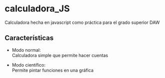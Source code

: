 # calculadora_JS

Calculadora hecha en javascript como práctica para el grado superior DAW

## Características

- Modo normal:  
Calculadora simple que permite hacer cuentas

- Modo científico:  
Permite pintar funciones en una gráfica

